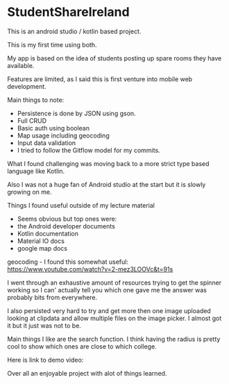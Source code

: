 # StudentShareIreland

This is an android studio / kotlin based project.

This is my first time using both.

My app is based on the idea of students posting up spare rooms they have available.

Features are limited, as I said this is first venture into mobile web development.

Main things to note:

- Persistence is done by JSON using gson.
- Full CRUD
- Basic auth using boolean
- Map usage including geocoding
- Input data validation
- I tried to follow the Gitflow model for my commits.

What I found challenging was moving back to a more strict type based language like Kotlin.

Also I was not a huge fan of Android studio at the start but it is slowly growing on me.

Things I found useful outside of my lecture material

 - Seems obvious but top ones were:
 - the Android developer documents
 - Kotlin documentation
 - Material IO docs
 - google map docs

geocoding - I found this somewhat useful: https://www.youtube.com/watch?v=2-mez3LOOVc&t=91s

I went through an exhaustive amount of resources trying to get the spinner working so I can' actually tell you which one gave me the answer was probably bits from everywhere.

I also persisted very hard to try and get more then one image uploaded looking at clipdata and allow multiple files on the image picker. I almost got it but it just was not to be.

Main things I like are the search function. I think having the radius is pretty cool to show which ones are close to which college.

Here is link to demo video:


Over all an enjoyable project with alot of things learned.